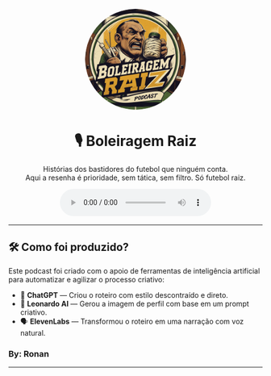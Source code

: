 <p align="center">
  <img src="capa.png" width="200" style="border-radius: 50%;" alt="Logo do Podcast Boleiragem Raiz" />
</p>

<h1 align="center">🎙️ Boleiragem Raiz</h1>

<p align="center">
  Histórias dos bastidores do futebol que ninguém conta. <br>
  Aqui a resenha é prioridade, sem tática, sem filtro. Só futebol raiz.
</p>

<div align="center">
  <audio src="output/podcast.mp3" controls title="Ouça o Episódio 1 - Boleiragem Raiz"></audio>
</div>

---

## 🛠️ Como foi produzido?

Este podcast foi criado com o apoio de ferramentas de inteligência artificial para automatizar e agilizar o processo criativo:

- 🤖 **ChatGPT** — Criou o roteiro com estilo descontraído e direto.
- 🎨 **Leonardo AI** — Gerou a imagem de perfil com base em um prompt criativo.
- 🗣️ **ElevenLabs** — Transformou o roteiro em uma narração com voz natural.

### By: Ronan


---


